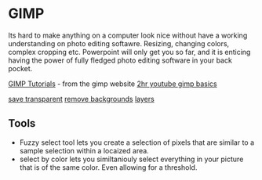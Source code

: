 # GIMP

Its hard to make anything on a computer look nice without have a working understanding on photo editing softawre. Resizing, changing colors, complex cropping etc. Powerpoint will only get you so far, and it is enticing having the power of fully fledged photo editing software in your back pocket.

[GIMP Tutorials](https://www.gimp.org/tutorials/) - from the gimp website
[2hr youtube gimp basics](https://www.youtube.com/watch?v=2EPIUyFJ4ag&t=0s&ab_channel=DaviesMediaDesign)

[save transparent](https://sirarsalih.com/2018/04/23/how-to-make-background-transparent-in-gimp/)
[remove backgrounds](https://www.youtube.com/watch?v=lOzSiOIipSM&ab_channel=LogosByNick)
[layers](https://www.guidingtech.com/use-layers-gimp/)
 
 ## Tools
* Fuzzy select tool lets you create a selection of pixels that are similar to a sample selection within a locaized area. 
* select by color lets you similtaniouly select everything in your picture that is of the same color. Even allowing for a threshold.